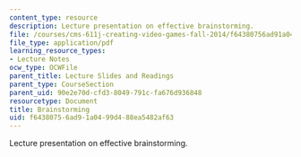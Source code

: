 ```yaml
---
content_type: resource
description: Lecture presentation on effective brainstorming.
file: /courses/cms-611j-creating-video-games-fall-2014/f64380756ad91a0499d488ea5482af63_MITCMS_611JF14_Brainstormin.pdf
file_type: application/pdf
learning_resource_types:
- Lecture Notes
ocw_type: OCWFile
parent_title: Lecture Slides and Readings
parent_type: CourseSection
parent_uid: 90e2e70d-cfd3-8049-791c-fa676d936848
resourcetype: Document
title: Brainstorming
uid: f6438075-6ad9-1a04-99d4-88ea5482af63
---
```

Lecture presentation on effective brainstorming.